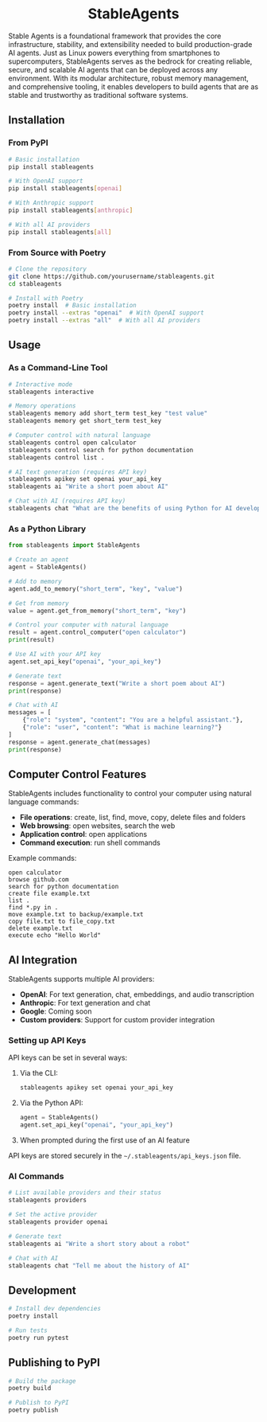 # <div align="center">StableAgents</div>

Stable Agents is a foundational framework that provides the core infrastructure, stability, and extensibility needed to build production-grade AI agents. Just as Linux powers everything from smartphones to supercomputers, StableAgents serves as the bedrock for creating reliable, secure, and scalable AI agents that can be deployed across any environment. With its modular architecture, robust memory management, and comprehensive tooling, it enables developers to build agents that are as stable and trustworthy as traditional software systems.
## Installation

### From PyPI

```bash
# Basic installation
pip install stableagents

# With OpenAI support
pip install stableagents[openai]

# With Anthropic support
pip install stableagents[anthropic]

# With all AI providers
pip install stableagents[all]
```

### From Source with Poetry

```bash
# Clone the repository
git clone https://github.com/yourusername/stableagents.git
cd stableagents

# Install with Poetry
poetry install  # Basic installation
poetry install --extras "openai"  # With OpenAI support
poetry install --extras "all"  # With all AI providers
```

## Usage

### As a Command-Line Tool

```bash
# Interactive mode
stableagents interactive

# Memory operations
stableagents memory add short_term test_key "test value"
stableagents memory get short_term test_key

# Computer control with natural language
stableagents control open calculator
stableagents control search for python documentation
stableagents control list .

# AI text generation (requires API key)
stableagents apikey set openai your_api_key
stableagents ai "Write a short poem about AI"

# Chat with AI (requires API key)
stableagents chat "What are the benefits of using Python for AI development?"
```

### As a Python Library

```python
from stableagents import StableAgents

# Create an agent
agent = StableAgents()

# Add to memory
agent.add_to_memory("short_term", "key", "value")

# Get from memory
value = agent.get_from_memory("short_term", "key")

# Control your computer with natural language
result = agent.control_computer("open calculator")
print(result)

# Use AI with your API key
agent.set_api_key("openai", "your_api_key")

# Generate text
response = agent.generate_text("Write a short poem about AI")
print(response)

# Chat with AI
messages = [
    {"role": "system", "content": "You are a helpful assistant."},
    {"role": "user", "content": "What is machine learning?"}
]
response = agent.generate_chat(messages)
print(response)
```

## Computer Control Features

StableAgents includes functionality to control your computer using natural language commands:

- **File operations**: create, list, find, move, copy, delete files and folders
- **Web browsing**: open websites, search the web
- **Application control**: open applications
- **Command execution**: run shell commands

Example commands:

```
open calculator
browse github.com
search for python documentation
create file example.txt
list .
find *.py in .
move example.txt to backup/example.txt
copy file.txt to file_copy.txt
delete example.txt
execute echo "Hello World"
```

## AI Integration

StableAgents supports multiple AI providers:

- **OpenAI**: For text generation, chat, embeddings, and audio transcription
- **Anthropic**: For text generation and chat
- **Google**: Coming soon
- **Custom providers**: Support for custom provider integration

### Setting up API Keys

API keys can be set in several ways:

1. Via the CLI:
   ```bash
   stableagents apikey set openai your_api_key
   ```

2. Via the Python API:
   ```python
   agent = StableAgents()
   agent.set_api_key("openai", "your_api_key")
   ```

3. When prompted during the first use of an AI feature

API keys are stored securely in the `~/.stableagents/api_keys.json` file.

### AI Commands

```bash
# List available providers and their status
stableagents providers

# Set the active provider
stableagents provider openai

# Generate text
stableagents ai "Write a short story about a robot"

# Chat with AI
stableagents chat "Tell me about the history of AI"
```

## Development

```bash
# Install dev dependencies
poetry install

# Run tests
poetry run pytest
```

## Publishing to PyPI

```bash
# Build the package
poetry build

# Publish to PyPI
poetry publish
```